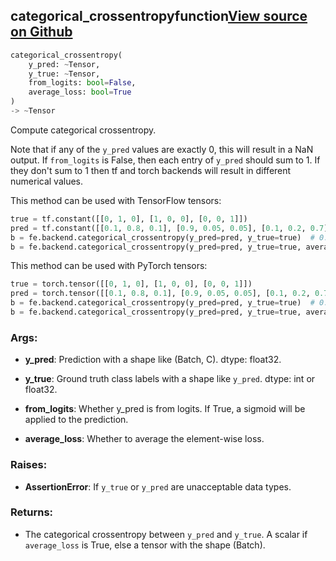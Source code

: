 ## categorical_crossentropy<span class="tag">function</span><a class="sourcelink" href=https://github.com/fastestimator/fastestimator/blob/r1.0/fastestimator/backend/categorical_crossentropy.py/#L25-L72>View source on Github</a>
```python
categorical_crossentropy(
	y_pred: ~Tensor,
	y_true: ~Tensor,
	from_logits: bool=False,
	average_loss: bool=True
)
-> ~Tensor
```
Compute categorical crossentropy.

Note that if any of the `y_pred` values are exactly 0, this will result in a NaN output. If `from_logits` is
False, then each entry of `y_pred` should sum to 1. If they don't sum to 1 then tf and torch backends will
result in different numerical values.

This method can be used with TensorFlow tensors:
```python
true = tf.constant([[0, 1, 0], [1, 0, 0], [0, 0, 1]])
pred = tf.constant([[0.1, 0.8, 0.1], [0.9, 0.05, 0.05], [0.1, 0.2, 0.7]])
b = fe.backend.categorical_crossentropy(y_pred=pred, y_true=true)  # 0.228
b = fe.backend.categorical_crossentropy(y_pred=pred, y_true=true, average_loss=False)  # [0.223, 0.105, 0.356]
```

This method can be used with PyTorch tensors:
```python
true = torch.tensor([[0, 1, 0], [1, 0, 0], [0, 0, 1]])
pred = torch.tensor([[0.1, 0.8, 0.1], [0.9, 0.05, 0.05], [0.1, 0.2, 0.7]])
b = fe.backend.categorical_crossentropy(y_pred=pred, y_true=true)  # 0.228
b = fe.backend.categorical_crossentropy(y_pred=pred, y_true=true, average_loss=False)  # [0.223, 0.105, 0.356]
```


<h3>Args:</h3>


* **y_pred**: Prediction with a shape like (Batch, C). dtype: float32.

* **y_true**: Ground truth class labels with a shape like `y_pred`. dtype: int or float32.

* **from_logits**: Whether y_pred is from logits. If True, a sigmoid will be applied to the prediction.

* **average_loss**: Whether to average the element-wise loss. 

<h3>Raises:</h3>


* **AssertionError**: If `y_true` or `y_pred` are unacceptable data types.

<h3>Returns:</h3>

<ul class="return-block"><li>    The categorical crossentropy between <code>y_pred</code> and <code>y_true</code>. A scalar if <code>average_loss</code> is True, else a
    tensor with the shape (Batch).

</li></ul>

